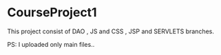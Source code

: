 # CourseProject1

This project consist of DAO , JS and CSS , JSP and SERVLETS branches.

PS: I uploaded only main files..

